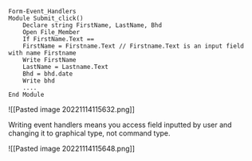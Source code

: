 ``` Pseudocode
Form-Event_Handlers
Module Submit_click()
	Declare string FirstName, LastName, Bhd
	Open File_Member
	If FirstName.Text == 
	FirstName = Firstname.Text // Firstname.Text is an input field with name Firstname
	Write FirstName
	LastName = Lastname.Text
	Bhd = bhd.date
	Write bhd
	....
End Module
```


![[Pasted image 20221114115632.png]]

Writing event handlers means you access field inputted by user and changing it to graphical type, not command type.

![[Pasted image 20221114115648.png]]